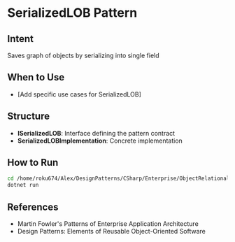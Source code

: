 # SerializedLOB Pattern

## Intent
Saves graph of objects by serializing into single field

## When to Use
- [Add specific use cases for SerializedLOB]

## Structure
- **ISerializedLOB**: Interface defining the pattern contract
- **SerializedLOBImplementation**: Concrete implementation

## How to Run
```bash
cd /home/roku674/Alex/DesignPatterns/CSharp/Enterprise/ObjectRelational/SerializedLOB
dotnet run
```

## References
- Martin Fowler's Patterns of Enterprise Application Architecture
- Design Patterns: Elements of Reusable Object-Oriented Software
